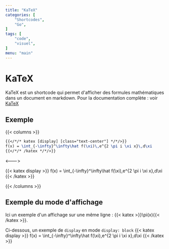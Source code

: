 ```yaml
---
title: "KaTeX"
categories: [
    "Shortcodes",
    "Go",
]
tags: [
    "code",
    "visuel",
]
menu: "main"
---
```


# KaTeX

KaTeX est un shortcode qui permet d'afficher des formules mathématiques dans un document en markdown. Pour la documentation complète : voir [KaTeX](https://katex.org/)

## Exemple
{{< columns >}}

```latex
{{</*/* katex [display] [class="text-center"] */*/>}}
f(x) = \int_{-\infty}^\infty\hat f(\xi)\,e^{2 \pi i \xi x}\,d\xi
{{</*/* /katex */*/>}}
```

<--->

{{< katex display >}}
f(x) = \int_{-\infty}^\infty\hat f(\xi)\,e^{2 \pi i \xi x}\,d\xi
{{< /katex >}}

{{< /columns >}}

## Exemple du mode d'affichage

Ici un exemple d'un affichage sur une même ligne : {{< katex >}}\pi(x){{< /katex >}}. 

Ci-dessous, un exemple de `display` en mode `display: block`
{{< katex display >}}
f(x) = \int_{-\infty}^\infty\hat f(\xi)\,e^{2 \pi i \xi x}\,d\xi
{{< /katex >}}

